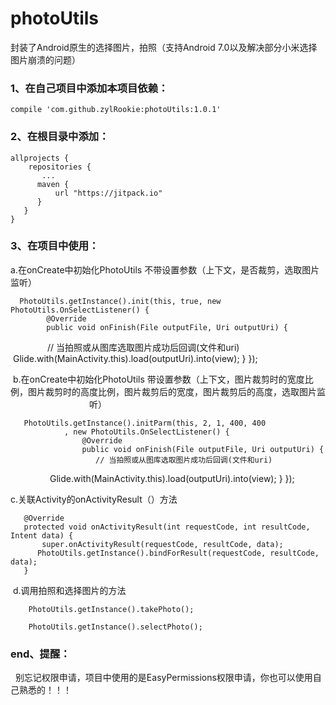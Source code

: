 # photoUtils
封装了Android原生的选择图片，拍照（支持Android 7.0以及解决部分小米选择图片崩溃的问题）

### 1、在自己项目中添加本项目依赖：

    compile 'com.github.zylRookie:photoUtils:1.0.1'

### 2、在根目录中添加：

    allprojects {
        repositories {
           ...
          maven {
              url "https://jitpack.io"
          }
       }
    }
  
 ### 3、在项目中使用：
 
  a.在onCreate中初始化PhotoUtils 不带设置参数（上下文，是否裁剪，选取图片监听）
      
      PhotoUtils.getInstance().init(this, true, new PhotoUtils.OnSelectListener() {
            @Override
            public void onFinish(File outputFile, Uri outputUri) {
                // 当拍照或从图库选取图片成功后回调(文件和uri)
                Glide.with(MainActivity.this).load(outputUri).into(view);
            }
        });
        
  b.在onCreate中初始化PhotoUtils 带设置参数（上下文，图片裁剪时的宽度比例，图片裁剪时的高度比例，图片裁剪后的宽度，图片裁剪后的高度，选取图片监                                  听）
  
       PhotoUtils.getInstance().initParm(this, 2, 1, 400, 400
                , new PhotoUtils.OnSelectListener() {
                    @Override
                    public void onFinish(File outputFile, Uri outputUri) {
                       // 当拍照或从图库选取图片成功后回调(文件和uri)
                       Glide.with(MainActivity.this).load(outputUri).into(view);
                    }
                });
                
                
  c.关联Activity的onActivityResult（）方法
   
       @Override
       protected void onActivityResult(int requestCode, int resultCode, Intent data) {
           super.onActivityResult(requestCode, resultCode, data);
          PhotoUtils.getInstance().bindForResult(requestCode, resultCode, data);
       }
       
  d.调用拍照和选择图片的方法
   
        PhotoUtils.getInstance().takePhoto();
        
        PhotoUtils.getInstance().selectPhoto();
        
 ### end、提醒：
 
 
   别忘记权限申请，项目中使用的是EasyPermissions权限申请，你也可以使用自己熟悉的！！！
     
     

